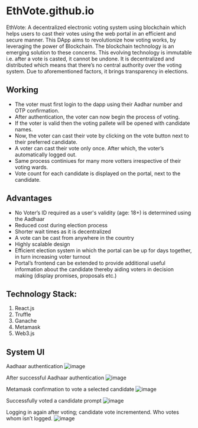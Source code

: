 # EthVote.github.io
EthVote: A decentralized electronic voting system using blockchain which helps users to cast their votes using the web portal in an efficient and secure manner. 
This DApp aims to revolutionize how voting works, by leveraging the power of Blockchain. The blockchain technology is an emerging solution to these concerns. This evolving technology is immutable i.e. after a vote is casted, it cannot be undone. It is decentralized and distributed which means that there’s no central authority over the voting system. 
Due to aforementioned factors, it brings transparency in elections.

## Working
- The voter must first login to the dapp using their Aadhar number and OTP confirmation.
- After authentication, the voter can now begin the process of voting.
- If the voter is valid then the voting pallete will be opened with candidate names.
- Now, the voter can cast their vote by clicking on the vote button next to their preferred candidate.
- A voter can cast their vote only once. After which, the voter’s automatically logged out.
- Same process continiues for many more votters irrespective of their voting wards.
- Vote count for each candidate is displayed on the portal, next to the candidate.

## Advantages
- No Voter’s ID required as a user's validity (age: 18+) is determined using the Aadhaar
- Reduced cost during election process
- Shorter wait times as it is decentralized
- A vote can be cast from anywhere in the country
- Highly scalable design
- Efficient election system in which the portal can be up for days together, in turn increasing voter turnout
- Portal’s frontend can be extended to provide additional useful information about the candidate thereby aiding voters in decision making (display promises, proposals etc.)

## Technology Stack:
1. React.js
2. Truffle
3. Ganache
4. Metamask
5. Web3.js

## System UI 

Aadhaar authentication
![image](https://user-images.githubusercontent.com/44199073/162636018-678b3605-722a-40a8-89e6-bd127a7ccd54.png)

After successful Aadhaar authentication
![image](https://user-images.githubusercontent.com/44199073/162636058-5cdeb93e-50f3-4bd4-8fae-7b5c822d77af.png)

Metamask confirmation to vote a selected candidate
![image](https://user-images.githubusercontent.com/44199073/162636094-2f0b535e-f5f6-48d6-8b49-14a363d1199d.png)

Successfully voted a candidate prompt
![image](https://user-images.githubusercontent.com/44199073/162636116-31b9946b-5783-4183-9acd-04a8a0d1d07f.png)

Logging in again after voting; candidate vote incrementend.
Who votes whom isn’t logged.
![image](https://user-images.githubusercontent.com/44199073/162636123-52b6f70a-8a68-4629-bb62-c6ca2574dd8d.png)
